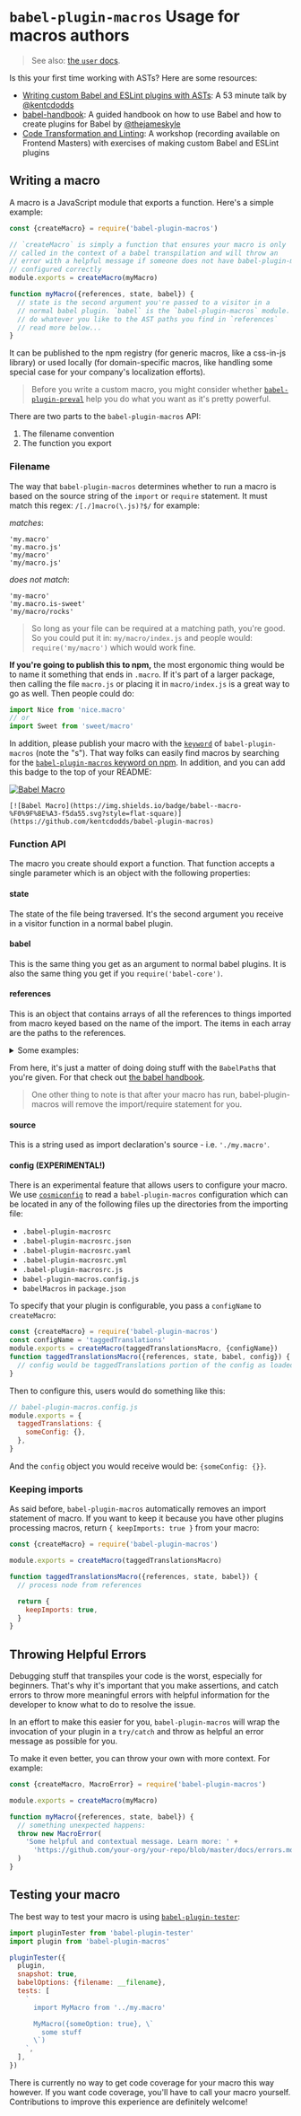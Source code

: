 # `babel-plugin-macros` Usage for macros authors

> See also: [the `user` docs](https://github.com/kentcdodds/babel-plugin-macros/blob/master/other/docs/user.md).

Is this your first time working with ASTs? Here are some resources:

* [Writing custom Babel and ESLint plugins with ASTs](https://youtu.be/VBscbcm2Mok?list=PLV5CVI1eNcJgNqzNwcs4UKrlJdhfDjshf): A 53 minute talk by [@kentcdodds](https://twitter.com/kentcdodds)
* [babel-handbook](https://github.com/thejameskyle/babel-handbook): A guided handbook on how to use Babel and how to create plugins for Babel by [@thejameskyle](https://twitter.com/thejameskyle)
* [Code Transformation and Linting](https://kentcdodds.com/workshops/#code-transformation-and-linting): A workshop (recording available on Frontend Masters) with exercises of making custom Babel and ESLint plugins

## Writing a macro

A macro is a JavaScript module that exports a function. Here's a simple example:

```javascript
const {createMacro} = require('babel-plugin-macros')

// `createMacro` is simply a function that ensures your macro is only
// called in the context of a babel transpilation and will throw an
// error with a helpful message if someone does not have babel-plugin-macros
// configured correctly
module.exports = createMacro(myMacro)

function myMacro({references, state, babel}) {
  // state is the second argument you're passed to a visitor in a
  // normal babel plugin. `babel` is the `babel-plugin-macros` module.
  // do whatever you like to the AST paths you find in `references`
  // read more below...
}
```

It can be published to the npm registry (for generic macros, like a css-in-js
library) or used locally (for domain-specific macros, like handling some special
case for your company's localization efforts).

> Before you write a custom macro, you might consider whether
> [`babel-plugin-preval`][preval] help you do what you want as it's pretty
> powerful.

There are two parts to the `babel-plugin-macros` API:

1. The filename convention
2. The function you export

### Filename

The way that `babel-plugin-macros` determines whether to run a macro is based on the
source string of the `import` or `require` statement. It must match this regex:
`/[./]macro(\.js)?$/` for example:

_matches_:

```
'my.macro'
'my.macro.js'
'my/macro'
'my/macro.js'
```

_does not match_:

```
'my-macro'
'my.macro.is-sweet'
'my/macro/rocks'
```

> So long as your file can be required at a matching path, you're good. So you
> could put it in: `my/macro/index.js` and people would: `require('my/macro')`
> which would work fine.

**If you're going to publish this to npm,** the most ergonomic thing would be to
name it something that ends in `.macro`. If it's part of a larger package,
then calling the file `macro.js` or placing it in `macro/index.js` is a great
way to go as well. Then people could do:

```js
import Nice from 'nice.macro'
// or
import Sweet from 'sweet/macro'
```

In addition, please publish your macro with the [`keyword`][keyword] of
`babel-plugin-macros` (note the "s"). That way folks can easily find macros by
searching for the [`babel-plugin-macros` keyword on npm][npm-babel-plugin-macros]. In
addition, and you can add this badge to the top of your README:

[![Babel Macro](https://img.shields.io/badge/babel--macro-%F0%9F%8E%A3-f5da55.svg?style=flat-square)](https://github.com/kentcdodds/babel-plugin-macros)

```
[![Babel Macro](https://img.shields.io/badge/babel--macro-%F0%9F%8E%A3-f5da55.svg?style=flat-square)](https://github.com/kentcdodds/babel-plugin-macros)
```

### Function API

The macro you create should export a function. That function accepts a single
parameter which is an object with the following properties:

#### state

The state of the file being traversed. It's the second argument
you receive in a visitor function in a normal babel plugin.

#### babel

This is the same thing you get as an argument to normal babel plugins.
It is also the same thing you get if you `require('babel-core')`.

#### references

This is an object that contains arrays of all the references to
things imported from macro keyed based on the name of the import. The items
in each array are the paths to the references.

<details>

<summary>Some examples:</summary>

```javascript
import MyMacro from './my.macro'

MyMacro(
  {someOption: true},
  `
  some stuff
`,
)

// references: { default: [BabelPath] }
```

```javascript
import {foo as FooMacro} from './my.macro'

FooMacro(
  {someOption: true},
  `
  some stuff
`,
)

// references: { foo: [BabelPath] }
```

```javascript
import {foo as FooMacro} from './my.macro'

// no usage...

// references: {}
```

</details>

From here, it's just a matter of doing doing stuff with the `BabelPath`s that
you're given. For that check out [the babel handbook][babel-handbook].

> One other thing to note is that after your macro has run, babel-plugin-macros will
> remove the import/require statement for you.

#### source

This is a string used as import declaration's source - i.e. `'./my.macro'`.

#### config (EXPERIMENTAL!)

There is an experimental feature that allows users to configure your macro. We
use [`cosmiconfig`][cosmiconfig] to read a `babel-plugin-macros` configuration which
can be located in any of the following files up the directories from the
importing file:

* `.babel-plugin-macrosrc`
* `.babel-plugin-macrosrc.json`
* `.babel-plugin-macrosrc.yaml`
* `.babel-plugin-macrosrc.yml`
* `.babel-plugin-macrosrc.js`
* `babel-plugin-macros.config.js`
* `babelMacros` in `package.json`

To specify that your plugin is configurable, you pass a `configName` to
`createMacro`:

```javascript
const {createMacro} = require('babel-plugin-macros')
const configName = 'taggedTranslations'
module.exports = createMacro(taggedTranslationsMacro, {configName})
function taggedTranslationsMacro({references, state, babel, config}) {
  // config would be taggedTranslations portion of the config as loaded from `cosmiconfig`
}
```

Then to configure this, users would do something like this:

```javascript
// babel-plugin-macros.config.js
module.exports = {
  taggedTranslations: {
    someConfig: {},
  },
}
```

And the `config` object you would receive would be: `{someConfig: {}}`.

### Keeping imports

As said before, `babel-plugin-macros` automatically removes an import statement
of macro. If you want to keep it because you have other plugins processing
macros, return `{ keepImports: true }` from your macro:

```javascript
const {createMacro} = require('babel-plugin-macros')

module.exports = createMacro(taggedTranslationsMacro)

function taggedTranslationsMacro({references, state, babel}) {
  // process node from references

  return {
    keepImports: true,
  }
}
```

## Throwing Helpful Errors

Debugging stuff that transpiles your code is the worst, especially for
beginners. That's why it's important that you make assertions, and catch errors
to throw more meaningful errors with helpful information for the developer to
know what to do to resolve the issue.

In an effort to make this easier for you, `babel-plugin-macros` will wrap the
invocation of your plugin in a `try/catch` and throw as helpful an error message
as possible for you.

To make it even better, you can throw your own with more context. For example:

```javascript
const {createMacro, MacroError} = require('babel-plugin-macros')

module.exports = createMacro(myMacro)

function myMacro({references, state, babel}) {
  // something unexpected happens:
  throw new MacroError(
    'Some helpful and contextual message. Learn more: ' +
      'https://github.com/your-org/your-repo/blob/master/docs/errors.md#learn-more-about-eror-title',
  )
}
```

## Testing your macro

The best way to test your macro is using [`babel-plugin-tester`][tester]:

```javascript
import pluginTester from 'babel-plugin-tester'
import plugin from 'babel-plugin-macros'

pluginTester({
  plugin,
  snapshot: true,
  babelOptions: {filename: __filename},
  tests: [
    `
      import MyMacro from '../my.macro'

      MyMacro({someOption: true}, \`
        some stuff
      \`)
    `,
  ],
})
```

There is currently no way to get code coverage for your macro this way however.
If you want code coverage, you'll have to call your macro yourself.
Contributions to improve this experience are definitely welcome!

[preval]: https://github.com/kentcdodds/babel-plugin-preval
[babel-handbook]: https://github.com/thejameskyle/babel-handbook/blob/master/translations/en/plugin-handbook.md
[tester]: https://github.com/babel-utils/babel-plugin-tester
[keyword]: https://docs.npmjs.com/files/package.json#keywords
[npm-babel-plugin-macros]: https://www.npmjs.com/browse/keyword/babel-plugin-macros
[cosmiconfig]: https://www.npmjs.com/package/cosmiconfig
